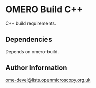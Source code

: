 OMERO Build C++
===============

C++ build requirements.

Dependencies
------------

Depends on omero-build.

Author Information
------------------

ome-devel@lists.openmicroscopy.org.uk
